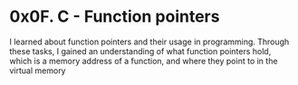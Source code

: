 # 0x0F. C - Function pointers
I learned about function pointers and their usage in programming. Through these tasks, I gained an understanding of what function pointers hold, which is a memory address of a function, and where they point to in the virtual memory
